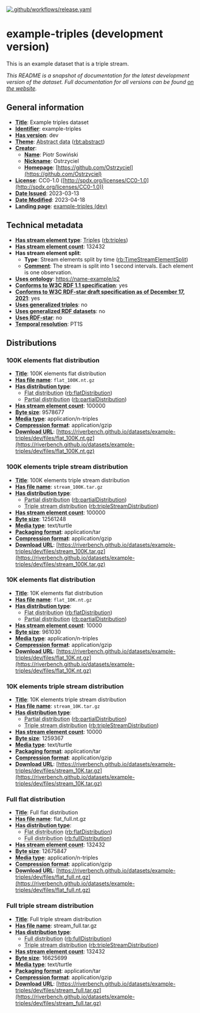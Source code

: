<!--
--
-- THIS FILE IS AUTOGENERATED. DO NOT EDIT.
-- Please edit the metadata.ttl file instead. The documentation
-- will be regenerated by the CI.
--
-- You can place additional docs in the /doc directory. Remember to link
-- to them from the description in the metadata.ttl file.
--
-->
[![.github/workflows/release.yaml](https://github.com/RiverBench/dataset-example-triples/actions/workflows/release.yaml/badge.svg?event=push)](https://github.com/RiverBench/dataset-example-triples/actions/workflows/release.yaml)


# example-triples (development version)

This is an example dataset that is a triple stream.

*This README is a snapshot of documentation for the latest development version of the dataset.
Full documentation for all versions can be found [on the website](https://riverbench.github.io/datasets/example-triples/dev).*


## General information

- **<abbr title="A name given to the resource.">Title</abbr>**: Example triples dataset
- **<abbr title="An unambiguous reference to the resource within a given context.">Identifier</abbr>**: example-triples
- **<abbr title="Version tag of an artifact">Has version</abbr>**: dev
- **<abbr title="A main category of the resource. A resource can have multiple themes.">Theme</abbr>**: <abbr title="Datasets with abstract information (unrelated to the real world).">Abstract data</abbr> ([rbt:abstract](https://riverbench.github.io/schema/theme#abstract))
- **<abbr title="An entity responsible for making the resource.">Creator</abbr>**: 
    - **<abbr title="A name for some thing.">Name</abbr>**: Piotr Sowiński
    - **<abbr title="A short informal nickname characterising an agent (includes login identifiers, IRC and other chat nicknames).">Nickname</abbr>**: Ostrzyciel
    - **<abbr title="A homepage for some thing.">Homepage</abbr>**: [https://github.com/Ostrzyciel](https://github.com/Ostrzyciel)
- **<abbr title="A legal document giving official permission to do something with the resource.">License</abbr>**: CC0-1.0 ([http://spdx.org/licenses/CC0-1.0](http://spdx.org/licenses/CC0-1.0))
- **<abbr title="Date of formal issuance of the resource.">Date Issued</abbr>**: 2023-03-13
- **<abbr title="Date on which the resource was changed.">Date Modified</abbr>**: 2023-04-18
- **<abbr title="A Web page that can be navigated to in a Web browser to gain access to the catalog, a dataset, its distributions and/or additional information.">Landing page</abbr>**: [example-triples (dev)](https://riverbench.github.io/datasets/example-triples/dev)

## Technical metadata

- **<abbr title="Indicates the type of contents of each stream element">Has stream element type</abbr>**: <abbr title="Triple streams consist of elements, where each element is an RDF graph.">Triples</abbr> ([rb:triples](https://riverbench.github.io/schema/dataset#triples))
- **<abbr title="Number of elements in the stream">Has stream element count</abbr>**: 132432
- **Has stream element split**: 
    - **Type**: Stream elements split by time ([rb:TimeStreamElementSplit](https://riverbench.github.io/schema/dataset#TimeStreamElementSplit))
    - **<abbr title="A description of the subject resource.">Comment</abbr>**: The stream is split into 1 second intervals. Each element is one observation.
- **<abbr title="Indicates that the dataset uses an ontology. The object must be a resource, but it doesn't neccesarily have to be an OWL ontology.">Uses ontology</abbr>**: [https://name-example/p2](https://name-example/p2)
- **<abbr title="Whether the dataset is RDF 1.1-compliant, i.e., does not use any non-standard features, like generalized triples.">Conforms to W3C RDF 1.1 specification</abbr>**: yes
- **<abbr title="Whether the dataset is RDF-star compliant, i.e., does not use any non-standard features. Note that all standard RDF 1.1 datasets also qualify, as RDF-star is a superset of RDF 1.1.">Conforms to W3C RDF-star draft specification as of December 17, 2021</abbr>**: yes
- **<abbr title="Whether the dataset uses the non-standard generalized triples feature">Uses generalized triples</abbr>**: no
- **<abbr title="Whether the dataset uses the non-standard generalized datasets feature. A 'dataset' here is used in the same meaning as in the RDF 1.1 specification.">Uses generalized RDF datasets</abbr>**: no
- **<abbr title="Whether the dataset uses RDF-star features.">Uses RDF-star</abbr>**: no
- **<abbr title="minimum time period resolvable in a dataset.">Temporal resolution</abbr>**: PT1S

## Distributions

### 100K elements flat distribution

- **<abbr title="A name given to the resource.">Title</abbr>**: 100K elements flat distribution
- **<abbr title="Canonical file name of this distribution">Has file name</abbr>**: `flat_100K.nt.gz`
- **<abbr title="Indicates the type of RiverBench dataset distribution">Has distribution type</abbr>**: 
    - <abbr title="The dataset is distributed as a single flat file.">Flat distribution</abbr> ([rb:flatDistribution](https://riverbench.github.io/schema/dataset#flatDistribution))
    - <abbr title="A partial distribution, including only a subset of the data in the dataset. The rb:hasStreamElementCount property indicates the length of this distribution.">Partial distribution</abbr> ([rb:partialDistribution](https://riverbench.github.io/schema/dataset#partialDistribution))
- **<abbr title="Number of elements in the stream">Has stream element count</abbr>**: 100000
- **<abbr title="The size of a distribution in bytes.">Byte size</abbr>**: 9578677
- **<abbr title="The media type of the distribution as defined by IANA">Media type</abbr>**: application/n-triples
- **<abbr title="The compression format of the distribution in which the data is contained in a compressed form, e.g. to reduce the size of the downloadable file.">Compression format</abbr>**: application/gzip
- **<abbr title="The URL of the downloadable file in a given format. E.g. CSV file or RDF file. The format is indicated by the distribution's dct:format and/or dcat:mediaType.">Download URL</abbr>**: [https://riverbench.github.io/datasets/example-triples/dev/files/flat_100K.nt.gz](https://riverbench.github.io/datasets/example-triples/dev/files/flat_100K.nt.gz)

### 100K elements triple stream distribution

- **<abbr title="A name given to the resource.">Title</abbr>**: 100K elements triple stream distribution
- **<abbr title="Canonical file name of this distribution">Has file name</abbr>**: `stream_100K.tar.gz`
- **<abbr title="Indicates the type of RiverBench dataset distribution">Has distribution type</abbr>**: 
    - <abbr title="A partial distribution, including only a subset of the data in the dataset. The rb:hasStreamElementCount property indicates the length of this distribution.">Partial distribution</abbr> ([rb:partialDistribution](https://riverbench.github.io/schema/dataset#partialDistribution))
    - <abbr title="The dataset is distributed as a stream of RDF triples.">Triple stream distribution</abbr> ([rb:tripleStreamDistribution](https://riverbench.github.io/schema/dataset#tripleStreamDistribution))
- **<abbr title="Number of elements in the stream">Has stream element count</abbr>**: 100000
- **<abbr title="The size of a distribution in bytes.">Byte size</abbr>**: 12561248
- **<abbr title="The media type of the distribution as defined by IANA">Media type</abbr>**: text/turtle
- **<abbr title="The package format of the distribution in which one or more data files are grouped together, e.g. to enable a set of related files to be downloaded together.">Packaging format</abbr>**: application/tar
- **<abbr title="The compression format of the distribution in which the data is contained in a compressed form, e.g. to reduce the size of the downloadable file.">Compression format</abbr>**: application/gzip
- **<abbr title="The URL of the downloadable file in a given format. E.g. CSV file or RDF file. The format is indicated by the distribution's dct:format and/or dcat:mediaType.">Download URL</abbr>**: [https://riverbench.github.io/datasets/example-triples/dev/files/stream_100K.tar.gz](https://riverbench.github.io/datasets/example-triples/dev/files/stream_100K.tar.gz)

### 10K elements flat distribution

- **<abbr title="A name given to the resource.">Title</abbr>**: 10K elements flat distribution
- **<abbr title="Canonical file name of this distribution">Has file name</abbr>**: `flat_10K.nt.gz`
- **<abbr title="Indicates the type of RiverBench dataset distribution">Has distribution type</abbr>**: 
    - <abbr title="The dataset is distributed as a single flat file.">Flat distribution</abbr> ([rb:flatDistribution](https://riverbench.github.io/schema/dataset#flatDistribution))
    - <abbr title="A partial distribution, including only a subset of the data in the dataset. The rb:hasStreamElementCount property indicates the length of this distribution.">Partial distribution</abbr> ([rb:partialDistribution](https://riverbench.github.io/schema/dataset#partialDistribution))
- **<abbr title="Number of elements in the stream">Has stream element count</abbr>**: 10000
- **<abbr title="The size of a distribution in bytes.">Byte size</abbr>**: 961030
- **<abbr title="The media type of the distribution as defined by IANA">Media type</abbr>**: application/n-triples
- **<abbr title="The compression format of the distribution in which the data is contained in a compressed form, e.g. to reduce the size of the downloadable file.">Compression format</abbr>**: application/gzip
- **<abbr title="The URL of the downloadable file in a given format. E.g. CSV file or RDF file. The format is indicated by the distribution's dct:format and/or dcat:mediaType.">Download URL</abbr>**: [https://riverbench.github.io/datasets/example-triples/dev/files/flat_10K.nt.gz](https://riverbench.github.io/datasets/example-triples/dev/files/flat_10K.nt.gz)

### 10K elements triple stream distribution

- **<abbr title="A name given to the resource.">Title</abbr>**: 10K elements triple stream distribution
- **<abbr title="Canonical file name of this distribution">Has file name</abbr>**: `stream_10K.tar.gz`
- **<abbr title="Indicates the type of RiverBench dataset distribution">Has distribution type</abbr>**: 
    - <abbr title="A partial distribution, including only a subset of the data in the dataset. The rb:hasStreamElementCount property indicates the length of this distribution.">Partial distribution</abbr> ([rb:partialDistribution](https://riverbench.github.io/schema/dataset#partialDistribution))
    - <abbr title="The dataset is distributed as a stream of RDF triples.">Triple stream distribution</abbr> ([rb:tripleStreamDistribution](https://riverbench.github.io/schema/dataset#tripleStreamDistribution))
- **<abbr title="Number of elements in the stream">Has stream element count</abbr>**: 10000
- **<abbr title="The size of a distribution in bytes.">Byte size</abbr>**: 1259367
- **<abbr title="The media type of the distribution as defined by IANA">Media type</abbr>**: text/turtle
- **<abbr title="The package format of the distribution in which one or more data files are grouped together, e.g. to enable a set of related files to be downloaded together.">Packaging format</abbr>**: application/tar
- **<abbr title="The compression format of the distribution in which the data is contained in a compressed form, e.g. to reduce the size of the downloadable file.">Compression format</abbr>**: application/gzip
- **<abbr title="The URL of the downloadable file in a given format. E.g. CSV file or RDF file. The format is indicated by the distribution's dct:format and/or dcat:mediaType.">Download URL</abbr>**: [https://riverbench.github.io/datasets/example-triples/dev/files/stream_10K.tar.gz](https://riverbench.github.io/datasets/example-triples/dev/files/stream_10K.tar.gz)

### Full flat distribution

- **<abbr title="A name given to the resource.">Title</abbr>**: Full flat distribution
- **<abbr title="Canonical file name of this distribution">Has file name</abbr>**: flat_full.nt.gz
- **<abbr title="Indicates the type of RiverBench dataset distribution">Has distribution type</abbr>**: 
    - <abbr title="The dataset is distributed as a single flat file.">Flat distribution</abbr> ([rb:flatDistribution](https://riverbench.github.io/schema/dataset#flatDistribution))
    - <abbr title="A full distribution, including all data in the dataset.">Full distribution</abbr> ([rb:fullDistribution](https://riverbench.github.io/schema/dataset#fullDistribution))
- **<abbr title="Number of elements in the stream">Has stream element count</abbr>**: 132432
- **<abbr title="The size of a distribution in bytes.">Byte size</abbr>**: 12675847
- **<abbr title="The media type of the distribution as defined by IANA">Media type</abbr>**: application/n-triples
- **<abbr title="The compression format of the distribution in which the data is contained in a compressed form, e.g. to reduce the size of the downloadable file.">Compression format</abbr>**: application/gzip
- **<abbr title="The URL of the downloadable file in a given format. E.g. CSV file or RDF file. The format is indicated by the distribution's dct:format and/or dcat:mediaType.">Download URL</abbr>**: [https://riverbench.github.io/datasets/example-triples/dev/files/flat_full.nt.gz](https://riverbench.github.io/datasets/example-triples/dev/files/flat_full.nt.gz)

### Full triple stream distribution

- **<abbr title="A name given to the resource.">Title</abbr>**: Full triple stream distribution
- **<abbr title="Canonical file name of this distribution">Has file name</abbr>**: stream_full.tar.gz
- **<abbr title="Indicates the type of RiverBench dataset distribution">Has distribution type</abbr>**: 
    - <abbr title="A full distribution, including all data in the dataset.">Full distribution</abbr> ([rb:fullDistribution](https://riverbench.github.io/schema/dataset#fullDistribution))
    - <abbr title="The dataset is distributed as a stream of RDF triples.">Triple stream distribution</abbr> ([rb:tripleStreamDistribution](https://riverbench.github.io/schema/dataset#tripleStreamDistribution))
- **<abbr title="Number of elements in the stream">Has stream element count</abbr>**: 132432
- **<abbr title="The size of a distribution in bytes.">Byte size</abbr>**: 16625699
- **<abbr title="The media type of the distribution as defined by IANA">Media type</abbr>**: text/turtle
- **<abbr title="The package format of the distribution in which one or more data files are grouped together, e.g. to enable a set of related files to be downloaded together.">Packaging format</abbr>**: application/tar
- **<abbr title="The compression format of the distribution in which the data is contained in a compressed form, e.g. to reduce the size of the downloadable file.">Compression format</abbr>**: application/gzip
- **<abbr title="The URL of the downloadable file in a given format. E.g. CSV file or RDF file. The format is indicated by the distribution's dct:format and/or dcat:mediaType.">Download URL</abbr>**: [https://riverbench.github.io/datasets/example-triples/dev/files/stream_full.tar.gz](https://riverbench.github.io/datasets/example-triples/dev/files/stream_full.tar.gz)

